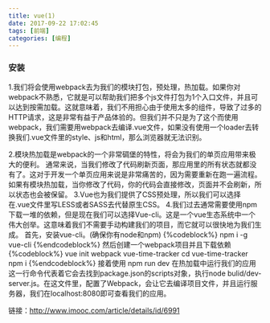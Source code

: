 ```yaml
---
title: vue(1)
date: 2017-09-22 17:02:45
tags: [前端]
categories: [编程]
---
```

### 安装

1.我们将会使用webpack去为我们的模块打包，预处理，热加载。如果你对webpack不熟悉，它就是可以帮助我们把多个js文件打包为1个入口文件，并且可以达到按需加载。这就意味着，我们不用担心由于使用太多的组件，导致了过多的HTTP请求，这是非常有益于产品体验的。但我们并不只是为了这个而使用webpack，我们需要用webpack去编译.vue文件，如果没有使用一个loader去转换我们.vue文件里的style、js和html，那么浏览器就无法识别。

2.模块热加载是webpack的一个非常碉堡的特性，将会为我们的单页应用带来极大的便利。
通常来说，当我们修改了代码刷新页面，那应用里的所有状态就都没有了。这对于开发一个单页应用来说是非常痛苦的，因为需要重新在跑一遍流程。如果有模块热加载，当你修改了代码，你的代码会直接修改，页面并不会刷新，所以状态也会被保留。
3.Vue也为我们提供了CSS预处理，所以我们可以选择在.vue文件里写LESS或者SASS去代替原生CSS。
4.我们过去通常需要使用npm下载一堆的依赖，但是现在我们可以选择Vue-cli。这是一个vue生态系统中一个伟大创举。这意味着我们不需要手动构建我们的项目，而它就可以很快地为我们生成。
首先，安装vue-cli。(确保你有node和npm)
{%codeblock%}
npm i -g vue-cli
{%endcodeblock%}
然后创建一个webpack项目并且下载依赖
{%codeblock%}
vue init webpack vue-time-tracker
cd vue-time-tracker
npm i
{%endcodeblock%}
接着使用 npm run dev 在热加载中运行我们的应用
这一行命令代表着它会去找到package.json的scripts对象，执行node bulid/dev-server.js。在这文件里，配置了Webpack，会让它去编译项目文件，并且运行服务器，我们在localhost:8080即可查看我们的应用。

 
链接：http://www.imooc.com/article/details/id/6991
